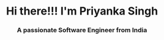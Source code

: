 <h1 align="center">Hi there!!! I'm Priyanka Singh</h1>
<h3 align="center">A passionate Software Engineer from India</h3>


